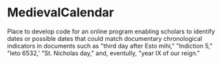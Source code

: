 # MedievalCalendar
Place to develop code for an online program enabling scholars to identify dates or possible dates that could match documentary chronological indicators in documents such as "third day after Esto mihi," "Indiction 5," "leto 6532,' "St. Nicholas day," and, eventully, "year IX of our reign." 
